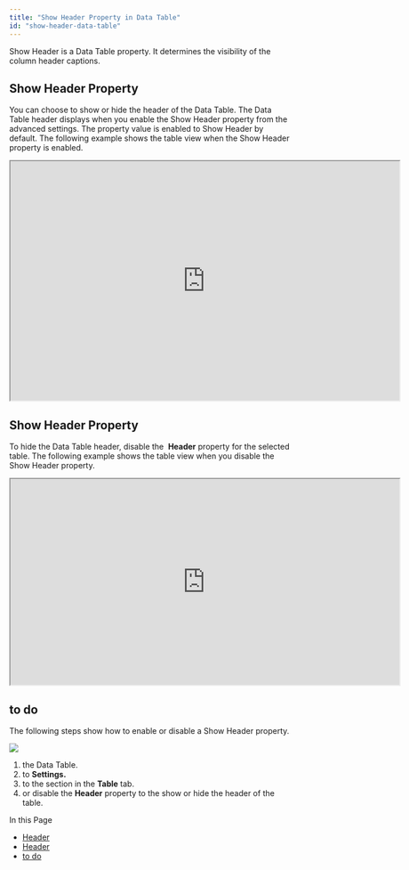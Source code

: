 ```yaml
---
title: "Show Header Property in Data Table"
id: "show-header-data-table"
---
```


Show Header is a Data Table property. It determines the visibility of the column header captions.

## Show Header Property

You can choose to show or hide the header of the Data Table. The Data Table header displays when you enable the Show Header property from the advanced settings. The property value is enabled to Show Header by default. The following example shows the table view when the Show Header property is enabled.

<iframe width="700" height="430px" src="https://pkrx62r83pn7.cloud.wavemakeronline.com/DataTables/#/Show_Header"></iframe>

## Show Header Property

To hide the Data Table header, disable the  **Header** property for the selected table. The following example shows the table view when you disable the Show Header property.

<iframe width="700" height="370px" src="https://pkrx62r83pn7.cloud.wavemakeronline.com/DataTables/#/HidePageHeader"></iframe>

## to do

The following steps show how to enable or disable a Show Header property.

![](https://www.wavemaker.com../assets/ShowHideHeader.gif)

1. the Data Table.
2. to **Settings.**
3. to the section in the **Table** tab.
4. or disable the **Header** property to the show or hide the header of the table.

In this Page

- [Header](#show-header)
- [Header](#hide-header)
- [to do](#how-to)
